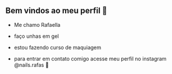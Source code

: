 ## Bem vindos ao meu perfil 💙


- Me chamo Rafaella
- faço unhas em gel
- estou fazendo curso de maquiagem

- para entrar em contato comigo acesse meu perfil no instagram @nails.rafas 💙
